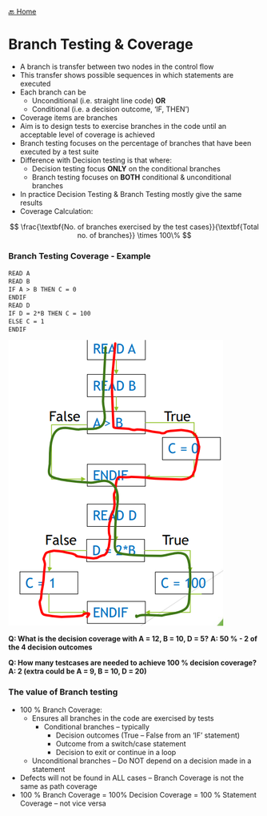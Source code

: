 [🔙 Home](../home.md)

# Branch Testing & Coverage
* A branch is transfer between two nodes in the control flow
* This transfer shows possible sequences in which statements are executed
* Each branch can be
  * Unconditional (i.e. straight line code) 
    **OR**
  * Conditional (i.e. a decision outcome, ‘IF, THEN’)
* Coverage items are branches
* Aim is to design tests to exercise branches in the code until an acceptable level of coverage is achieved
* Branch testing focuses on the percentage of branches that have been executed by a test suite 
* Difference with Decision testing is that where:
  * Decision testing focus **ONLY** on the conditional branches
  * Branch testing focuses on **BOTH** conditional & unconditional branches
* In practice Decision Testing & Branch Testing mostly give the same results
* Coverage Calculation:

$$
\frac{\textbf{No. of branches exercised by the test cases}}{\textbf{Total no. of branches}} \times 100\%
$$

### Branch Testing Coverage - Example
````
READ A
READ B
IF A > B THEN C = 0
ENDIF
READ D
IF D = 2*B THEN C = 100
ELSE C = 1
ENDIF
````
![image8.png](assets/image8.png)

**Q: What is the decision coverage with A = 12, B = 10, D = 5?**
**A: 50 % - 2 of the 4 decision outcomes**

**Q: How many testcases are needed to achieve 100 % decision coverage?**
**A: 2 (extra could be A = 9, B = 10, D = 20)**

### The value of Branch testing
* 100 % Branch Coverage:
  * Ensures all branches in the code are exercised by tests
    * Conditional branches – typically
      * Decision outcomes (True – False from an ‘IF’ statement)
      * Outcome from a switch/case statement
      * Decision to exit or continue in a loop
  * Unconditional branches – Do NOT depend on a decision made in a statement
* Defects will not be found in ALL cases – Branch Coverage is not the same as path coverage
* 100 % Branch Coverage = 100% Decision Coverage = 100 % Statement Coverage – not vice versa